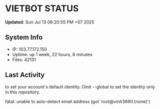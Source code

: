 # VIETBOT STATUS
**Updated**: Sun Jul 13 06:20:55 PM +07 2025

## System Info
- IP: 103.77.172.150
- Uptime: up 1 week, 22 hours, 8 minutes
- Files: 42131

## Last Activity

to set your account's default identity.
Omit --global to set the identity only in this repository.

fatal: unable to auto-detect email address (got 'root@vinh3690.(none)')
